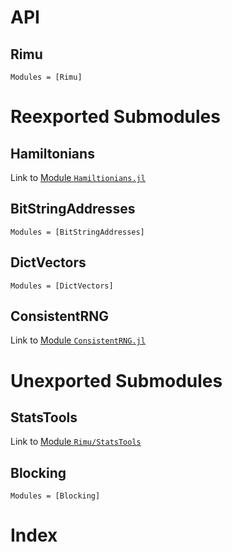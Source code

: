 # API

## Rimu
```@autodocs
Modules = [Rimu]
```
# Reexported Submodules
## Hamiltonians

Link to [Module `Hamiltionians.jl`](@ref)

## BitStringAddresses
```@autodocs
Modules = [BitStringAddresses]
```

## DictVectors
```@autodocs
Modules = [DictVectors]
```

## ConsistentRNG

Link to [Module `ConsistentRNG.jl`](@ref)

# Unexported Submodules

## StatsTools

Link to [Module `Rimu/StatsTools`](@ref)

## Blocking
```@autodocs
Modules = [Blocking]
```

# Index

```@index
```
